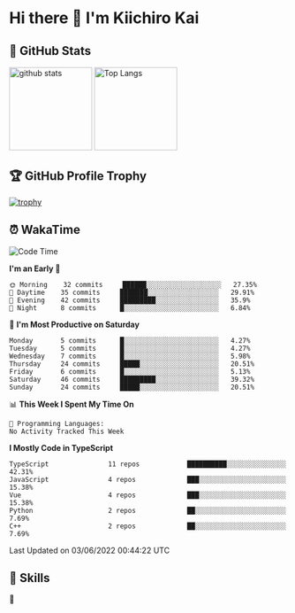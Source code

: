 # Hi there 👋 I'm Kiichiro Kai

## 💎 GitHub Stats
<p align="left"> 
  <img alt="github stats" height="150px" src="https://github-readme-stats.vercel.app/api?username=kiichiro3290&theme=onedark&show_icons=ture" />
    <img alt="Top Langs" height="150px" src="https://github-readme-stats.vercel.app/api/top-langs/?username=kiichiro3290&layout=compact&show_icons=true&theme=onedark" />
</p>

## 🏆 GitHub Profile Trophy
[![trophy](https://github-profile-trophy.vercel.app/?username=kiichiro3290&theme=onedark&column=7
)](https://github.com/ryo-ma/github-profile-trophy)

## ⏰ WakaTime
<!--START_SECTION:waka-->
![Code Time](http://img.shields.io/badge/Code%20Time-0%20secs-blue)

**I'm an Early 🐤** 

```text
🌞 Morning    32 commits     ██████░░░░░░░░░░░░░░░░░░░   27.35% 
🌆 Daytime    35 commits     ███████░░░░░░░░░░░░░░░░░░   29.91% 
🌃 Evening    42 commits     █████████░░░░░░░░░░░░░░░░   35.9% 
🌙 Night      8 commits      █░░░░░░░░░░░░░░░░░░░░░░░░   6.84%

```
📅 **I'm Most Productive on Saturday** 

```text
Monday       5 commits      █░░░░░░░░░░░░░░░░░░░░░░░░   4.27% 
Tuesday      5 commits      █░░░░░░░░░░░░░░░░░░░░░░░░   4.27% 
Wednesday    7 commits      █░░░░░░░░░░░░░░░░░░░░░░░░   5.98% 
Thursday     24 commits     █████░░░░░░░░░░░░░░░░░░░░   20.51% 
Friday       6 commits      █░░░░░░░░░░░░░░░░░░░░░░░░   5.13% 
Saturday     46 commits     █████████░░░░░░░░░░░░░░░░   39.32% 
Sunday       24 commits     █████░░░░░░░░░░░░░░░░░░░░   20.51%

```


📊 **This Week I Spent My Time On** 

```text
💬 Programming Languages: 
No Activity Tracked This Week

```

**I Mostly Code in TypeScript** 

```text
TypeScript               11 repos            ██████████░░░░░░░░░░░░░░░   42.31% 
JavaScript               4 repos             ███░░░░░░░░░░░░░░░░░░░░░░   15.38% 
Vue                      4 repos             ███░░░░░░░░░░░░░░░░░░░░░░   15.38% 
Python                   2 repos             ██░░░░░░░░░░░░░░░░░░░░░░░   7.69% 
C++                      2 repos             ██░░░░░░░░░░░░░░░░░░░░░░░   7.69%

```



 Last Updated on 03/06/2022 00:44:22 UTC
<!--END_SECTION:waka-->

## 🧰 Skills
<p align="left"> 🏐 </p> 
